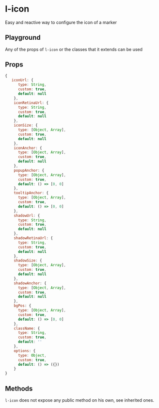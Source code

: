 # l-icon

Easy and reactive way to configure the icon of a marker


## Playground
Any of the props of `l-icon` or the classes that it extends can be used

<vuep template="#control-zoom-example"></vuep>

<script v-pre type="text/x-template" id="control-zoom-example">

<template>
  <l-map style="height: 100%; width: 100%" :zoom="zoom" :center="center" :options="{zoomControl: false}">
    <l-tile-layer :url="url"></l-tile-layer>
    <l-marker :lat-lng="[47.413220, -1.219482]" > </l-marker>
      <l-marker
        :lat-lng="[47.413220, -1.209482]"
        :icon="icon" > </l-marker>
      <l-marker :lat-lng="[47.413220, -1.199482]">
        <l-icon
          :icon-size="dynamicSize"
          :icon-anchor="dynamicAnchor"
          icon-url="static/images/baseball-marker.png" >
        </l-icon>
      </l-marker>
      <l-marker :lat-lng="[47.413220, -1.189482]">
        <l-icon
          :icon-anchor="staticAnchor"
          class-name="someExtraClass">
          <div class="headline">{{ customText }}</div>
          <img src="static/images/layers.png">
        </l-icon>
      </l-marker>
  </l-map>
</template>

<script>

Vue.component('l-map', Vue2Leaflet.LMap)
Vue.component('l-tile-layer', Vue2Leaflet.LTileLayer)
Vue.component('l-marker', Vue2Leaflet.LMarker)
Vue.component('l-icon', Vue2Leaflet.LIcon)

export default {
  data () {
    return {
      url: 'http://{s}.tile.osm.org/{z}/{x}/{y}.png',
      zoom: 13,
      center: [47.413220, -1.219482],
      icon: L.icon({
        iconUrl: 'static/images/baseball-marker.png',
        iconSize: [32, 37],
        iconAnchor: [16, 37]
      }),
      staticAnchor: [16, 37],
      customText: 'Foobar',
      iconSize: 64
    };
  },
  computed: {
    dynamicSize () {
      return [this.iconSize, this.iconSize * 1.15];
    },
    dynamicAnchor () {
      return [this.iconSize / 2, this.iconSize * 1.15];
    }
  }
}
</script>
</script>

## Props

```js
{
   iconUrl: {
      type: String,
      custom: true,
      default: null
    },
    iconRetinaUrl: {
      type: String,
      custom: true,
      default: null
    },
    iconSize: {
      type: [Object, Array],
      custom: true,
      default: null
    },
    iconAnchor: {
      type: [Object, Array],
      custom: true,
      default: null
    },
    popupAnchor: {
      type: [Object, Array],
      custom: true,
      default: () => [0, 0]
    },
    tooltipAnchor: {
      type: [Object, Array],
      custom: true,
      default: () => [0, 0]
    },
    shadowUrl: {
      type: String,
      custom: true,
      default: null
    },
    shadowRetinaUrl: {
      type: String,
      custom: true,
      default: null
    },
    shadowSize: {
      type: [Object, Array],
      custom: true,
      default: null
    },
    shadowAnchor: {
      type: [Object, Array],
      custom: true,
      default: null
    },
    bgPos: {
      type: [Object, Array],
      custom: true,
      default: () => [0, 0]
    },
    className: {
      type: String,
      custom: true,
      default: ''
    },
    options: {
      type: Object,
      custom: true,
      default: () => ({})
    }
}
```

## Methods

`l-icon` does not expose any public method on his own, see inherited ones.